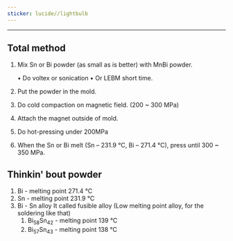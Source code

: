 ```yaml
---
sticker: lucide//lightbulb
---
```


---
## Total method

1. Mix Sn or Bi powder (as small as is better) with MnBi powder.

	• Do voltex or sonication
	• Or LEBM short time.

2. Put the powder in the mold.

3. Do cold compaction on magnetic field. (200 ~ 300 MPa)

4. Attach the magnet outside of mold.

5. Do hot-pressing under 200MPa

6. When the Sn or Bi melt (Sn – 231.9 °C, Bi – 271.4 °C), press until 300 ~ 350 MPa.

## Thinkin' bout powder

1. Bi - melting point 271.4 °C
2. Sn - melting point 231.9 °C
3. Bi - Sn alloy It called fusible alloy (Low melting point alloy, for the soldering like that)
	1. Bi<sub>58</sub>Sn<sub>42</sub> - melting point 139 °C
	2. Bi<sub>57</sub>Sn<sub>43</sub> - melting point 138 °C